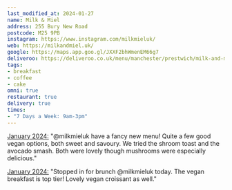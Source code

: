 ```yaml
---
last_modified_at: 2024-01-27
name: Milk & Miel
address: 255 Bury New Road
postcode: M25 9PB
instagram: https://www.instagram.com/milkmieluk/
web: https://milkandmiel.uk/
google: https://maps.app.goo.gl/JXXF2bhWmenEM66g7
deliveroo: https://deliveroo.co.uk/menu/manchester/prestwich/milk-and-miel
tags:
- breakfast
- coffee
- cake
omni: true
restaurant: true
delivery: true
times:
- "7 Days a Week: 9am-3pm"
---
```


[January 2024:](https://www.instagram.com/p/C2kTUBntQtG/) "@milkmieluk have a fancy new menu! Quite a few good vegan options, both sweet and savoury. We tried the shroom toast and the avocado smash. Both were lovely though mushrooms were especially delicious."

[January 2024:](https://www.instagram.com/p/C2SQne4tnHi/) "Stopped in for brunch @milkmieluk today. The vegan breakfast is top tier! Lovely vegan croissant as well."
